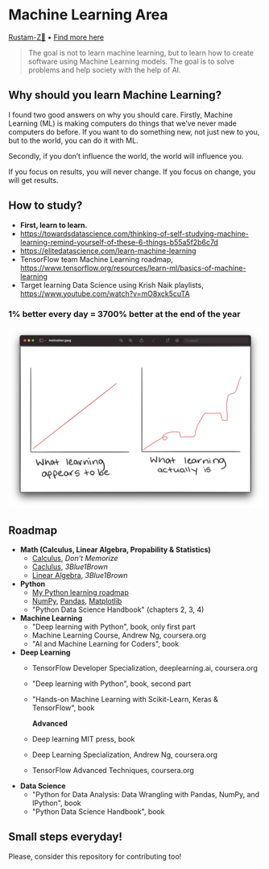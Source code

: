 # Machine Learning Area

[Rustam-Z🚀](https://t.me/rz_zokirov) • [Find more here](https://t.me/rz_zokirov_ml)

> The goal is not to learn machine learning, but to learn how to create software using Machine Learning models. The goal is to solve problems and help society with the help of AI. 

## Why should you learn Machine Learning?
I found two good answers on why you should care. Firstly, Machine Learning (ML) is making computers do things that we’ve never made computers do before. If you want to do something new, not just new to you, but to the world, you can do it with ML.

Secondly, if you don’t influence the world, the world will influence you.

If you focus on results, you will never change. 
If you focus on change, you will get results.

## How to study? 
- **First, learn to learn.**
- https://towardsdatascience.com/thinking-of-self-studying-machine-learning-remind-yourself-of-these-6-things-b55a5f2b6c7d
- https://elitedatascience.com/learn-machine-learning
- TensorFlow team Machine Learning roadmap, https://www.tensorflow.org/resources/learn-ml/basics-of-machine-learning
- Target learning Data Science using Krish Naik playlists, https://www.youtube.com/watch?v=mO8xck5cuTA

### 1% better every day = 3700% better at the end of the year
<img src="img/motivation.png" alt=">>> (1+1/100)**365 37.78343433288728">

## Roadmap
- **Math (Calculus, Linear Algebra, Propability & Statistics)** 
  - [Calculus](https://www.youtube.com/playlist?list=PLmdFyQYShrjd4Qn42rcBeFvF6Qs-b6e-L), *Don't Memorize*
  - [Caclulus](https://youtube.com/playlist?list=PLZHQObOWTQDMsr9K-rj53DwVRMYO3t5Yr), *3Blue1Brown*
  - [Linear Algebra](https://youtube.com/playlist?list=PLZHQObOWTQDPD3MizzM2xVFitgF8hE_ab), *3Blue1Brown*
- **Python**  
    - [My Python learning roadmap](https://github.com/Rustam-Z/learning-area#1-start-learning-python)
    - [NumPy](https://www.w3schools.com/python/numpy/default.asp), [Pandas](https://www.w3schools.com/python/pandas/default.asp), [Matplotlib](https://www.w3schools.com/python/matplotlib_intro.asp) 
    - "Python Data Science Handbook" (chapters 2, 3, 4)
- **Machine Learning**
    - "Deep learning with Python", book, only first part
    - Machine Learning Course, Andrew Ng, coursera.org
    - "AI and Machine Learning for Coders", book
- **Deep Learning**
    - TensorFlow Developer Specialization, deeplearning.ai, coursera.org
    - "Deep learning with Python", book, second part
    - "Hands-on Machine Learning with Scikit-Learn, Keras & TensorFlow", book
    
        **Advanced**
    - Deep learning MIT press, book
    - Deep Learning Specialization, Andrew Ng, coursera.org
    - TensorFlow Advanced Techniques, coursera.org
- **Data Science**
    - "Python for Data Analysis: Data Wrangling with Pandas, NumPy, and IPython", book
    - "Python Data Science Handbook", book

## Small steps everyday! 
Please, consider this repository for contributing too! 

<!-- 
## Path to FAANG! 
First, need to gain basic knowledge in Data Science and Machine learning:
    - Follow my roadmap (ML, DL, DS, TF (Hands-on))
    - Course, practice, books
    - Kaggle

Then, move to FAANG preperation (#algorithms, #systems_design and #behavior):
    - Cracking the coding interview, LeetCode
    - https://github.com/jwasham/coding-interview-university

    - Nodir's advice https://t.me/rz_zokirov_swe/285
    - Smns advice https://t.me/FaangInterviewChannel/58

    - https://t.me/faang_materials
    - https://t.me/FaangInterviewChannel

-->